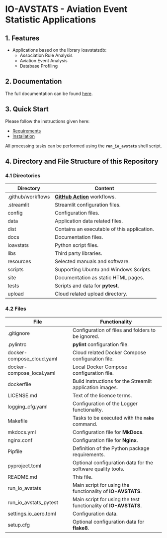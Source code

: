 # IO-AVSTATS - Aviation Event Statistic Applications

## 1. Features

- Applications based on the library ioavstatsdb:
  - Association Rule Analysis
  - Aviation Event Analysis
  - Database Profiling

## 2. Documentation

The full documentation can be found [here](https://io-aero.github.io/io-avstats/).

## 3. Quick Start

Please follow the instructions given here:

- [Requirements](https://io-aero.github.io/io-avstats/setup_requirements.html)
- [Installation](https://io-aero.github.io/io-avstats/setup_installation.html)

All processing tasks can be performed using the **`run_io_avstats`** shell script.

## 4. Directory and File Structure of this Repository

### 4.1 Directories

| Directory         | Content                                                    |
|-------------------|------------------------------------------------------------|
| .github/workflows | **[GitHub Action](https://github.com/actions)** workflows. |
| .streamlit        | Streamlit configuration files.                             |
| config            | Configuration files.                                       |
| data              | Application data related files.                            |
| dist              | Contains an executable of this application.                |
| docs              | Documentation files.                                       |
| ioavstats         | Python script files.                                       |
| libs              | Third party libraries.                                     |
| resources         | Selected manuals and software.                             |
| scripts           | Supporting Ubuntu and Windows Scripts.                     |
| site              | Documentation as static HTML pages.                        |
| tests             | Scripts and data for **pytest**.                           |
| upload            | Cloud related upload directory.                            |

### 4.2 Files

| File                      | Functionality                                                   |
|---------------------------|-----------------------------------------------------------------|
| .gitignore                | Configuration of files and folders to be ignored.               |
| .pylintrc                 | **pylint** configuration file.                                  |
| docker-compose_cloud.yaml | Cloud related Docker Compose configuration file.                |
| docker-compose_local.yaml | Local Docker Compose configuration file.                        |
| dockerfile                | Build instructions for the Streamlit application images.        |
| LICENSE.md                | Text of the licence terms.                                      |
| logging_cfg.yaml          | Configuration of the Logger functionality.                      |
| Makefile                  | Tasks to be executed with the **`make`** command.               |
| mkdocs.yml                | Configuration file for **MkDocs**.                              |
| nginx.conf                | Configuration file for **Nginx**.                               |
| Pipfile                   | Definition of the Python package requirements.                  |
| pyproject.toml            | Optional configuration data for the software quality tools.     |
| README.md                 | This file.                                                      |
| run_io_avstats            | Main script for using the functionality of **IO-AVSTATS**.      |
| run_io_avstats_pytest     | Main script for using the test functionality of **IO-AVSTATS**. |
| settings.io_aero.toml     | Configuration data.                                             |
| setup.cfg                 | Optional configuration data for **flake8**.                     |

